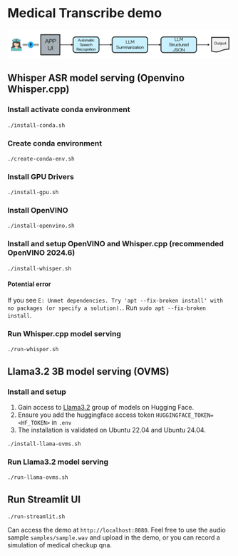 # Medical Transcribe demo
![pipeline_diagram](assets/pipeline_diagram.png)

## Whisper ASR model serving (Openvino Whisper.cpp)
### Install activate conda environment
```
./install-conda.sh
```

### Create conda environment
```
./create-conda-env.sh
```

### Install GPU Drivers
```
./install-gpu.sh
```

### Install OpenVINO
```
./install-openvino.sh
```

### Install and setup OpenVINO and Whisper.cpp (recommended OpenVINO 2024.6)
```
./install-whisper.sh
```
#### Potential error
If you see `E: Unmet dependencies. Try 'apt --fix-broken install' with no packages (or specify a solution).`. Run `sudo apt --fix-broken install`.

### Run Whisper.cpp model serving
```
./run-whisper.sh
```

## Llama3.2 3B model serving (OVMS)
### Install and setup
1. Gain access to [Llama3.2](https://huggingface.co/meta-llama/Llama-3.2-3B-Instruct) group of models on Hugging Face.
2. Ensure you add the huggingface access token `HUGGINGFACE_TOKEN=<HF_TOKEN>` in `.env`
3. The installation is validated on Ubuntu 22.04 and Ubuntu 24.04.

```
./install-llama-ovms.sh
```
### Run Llama3.2 model serving
```
./run-llama-ovms.sh
```
## Run Streamlit UI
```
./run-streamlit.sh
```
Can access the demo at `http://localhost:8080`. Feel free to use the audio sample `samples/sample.wav` and upload in the demo, or you can record a simulation of medical checkup qna. 
